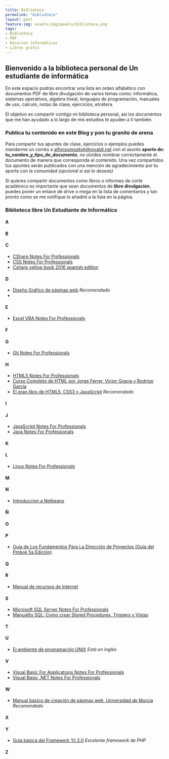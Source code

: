 ```yaml
---
title: Biblioteca
permalink: "biblioteca"
layout: post
feature-img: assets/img/pexels/biblioteca.png
tags:
- Biblioteca
- PDF
- Recursos informáticos
- Libros gratis
---
```

## Bienvenido a la biblioteca personal de Un estudiante de informática

En este espacio podrás encontrar una lista en orden alfabético con documentos PDF de libre divulgación de varios temas como: informática, sistemas operativos, algebra lineal, lenguajes de programación, manuales de uso, calculo, notas de clase, ejercicios, etcétera. 

El objetivo es compartir contigo mi biblioteca personal, asi los documentos que me han ayudado a lo largo de mis estudios te ayuden a ti también.

### Publica tu contenido en este Blog y pon tu granito de arena 
Para compartir tus apuntes de clase, ejercicios o ejemplos puedes mandarme un correo a [alfonsomozkoh@vivaldi.net](mailto:alonsomozkoh@vivaldi.net) con el asunto **aporte de: tu_nombre_y_tipo_de_documento**, no olvides nombrar correctamente el documento de manera que corresponda al contenido. Una vez compartidos tus apuntes serán publicados con una mención de agradecimiento por tu aporte con la comunidad  *(opcional si así lo deseas)*

Si quieres compartir documentos como libros o informes de corte académico es importante que sean documentos de **libre divulgación**, puedes poner un enlace de drive o mega en la lista de comentarios y tan pronto como se me notifique lo añadiré a la lista en la página.

### Biblioteca libre Un Estudiante de Informática

#### A

#### B

#### C

+ [ CSharp Notes For Professionals ](https://app.box.com/s/nf42drjwixt8st8pv7t9vpe0837gxotm)
+ [CSS Notes For Professionals](https://app.box.com/s/mmvdig3kb4t2h0gu9clcynzu6512zxhg)
+ [Csharp yellow book 2016 spanish edition](https://app.box.com/s/chthlb90br9edgvcwschvslmq0f0ayed)

#### D

+ [Diseño Gráfico de páginas web](https://app.box.com/s/3qmim13qndoz9mv98pwtsie3s6atb3ge) *Recomendado* 
+ 

#### E

+ [Excel VBA Notes For Professionals](https://app.box.com/s/g19nofmkdipxc3w7btmk23bt4wa7f3w1)

#### F

#### G

+ [Git Notes For Professionals](https://app.box.com/s/k43hrul6sfi5mhi5rh8ggkk01xrs8oj0)

#### H

+ [HTML5 Notes For Professionals](https://app.box.com/s/2qn4yxcghkpm5k108cjz788zmbi3tskr)
+ [Curso Completo de HTML por Jorge Ferrer, Victor Gracia y Rodrigo Garcia](https://app.box.com/s/069h50uz7pm34lzh2p8m5j4wc948oa97)
+ [El gran libro de HTML5, CSS3 y JavaScript](https://app.box.com/s/rineksr5uw68lhjboa9z5uwdq2vcauk8) *Recomendado*

#### I

#### J

+ [JavaScript Notes For Professionals](https://app.box.com/s/r19qkxj8iqwpzoct4fh0vz6he5tg0x7x)
+ [Java Notes For Professionals](https://books.goalkicker.com/JavaBook/JavaNotesForProfessionals.pdf)

#### K

#### L

+ [Linux Notes For Professionals](https://app.box.com/s/erens9u9zsyq3j9gooc9as5szutgogqb)

#### M

#### N

+ [Introduccion a Netbeans](http://ocw.udl.cat/enginyeria-i-arquitectura/programacio-2/continguts-1/1-introduccioi81n-a-netbeans.pdf)

#### Ñ

#### O

#### P

+ [Guía de Los Fundamentos Para La Dirección de Proyectos (Guía del Pmbok 5a Edición)](https://www.edu.xunta.gal/centros/cfrpontevedra/aulavirtual2/pluginfile.php/13688/mod_folder/content/0/libros_pmbok_guide5th_spanish.pdf?forcedownload=1) 

#### Q

#### R

+ [Manual de recursos de Internet](https://app.box.com/s/5vt6gwy3zbcivjg54ek7jj7nihjvwm3p)

#### S

+ [Microsoft SQL Server Notes For Professionals](https://app.box.com/s/6ab6x57k45mnrbj1hz9y5n8hgdcte6x2)
+ [Manualito SQL: Como crear Stored Procedures, Triggers y Vistas](https://github.com/alfonsomozkoh/Docs/raw/master/Libros/manualitoSQL.pdf) 

#### T

#### U

+ [El ambiente de programación UNIX](https://app.box.com/s/pivxddqp2dc0nsvb6o742ppfldqe04cv) *Está en inglés*

#### V

+ [Visual Basic For Applications Notes For Professionals](https://app.box.com/s/7qqmxei566s9ph7ninoiicxsb4zruack)
+ [Visual Basic .NET Notes For Professionals](https://app.box.com/s/u6s1pdenp8hhwfet51lhzejl6h73p2vo)

#### W

+ [Manual básico de creación de páginas web, Universidad de Murcia](https://app.box.com/s/0nysx70z5xpt0inlm1kfuoprd4zswtoj) *Recomendado*

#### X

#### Y

+ [Guia básica del Framework Yii 2.0](https://app.box.com/s/me69zih6l82fp1h73tc8cgqsty23oto6) *Excelente framework de PHP* 
#### Z
